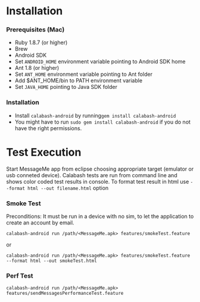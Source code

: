 Installation
============
### Prerequisites (Mac)
- Ruby 1.8.7 (or higher)
- Brew
- Android SDK 
- Set `ANDROID_HOME` environment variable pointing to Android SDK home
- Ant 1.8 (or higher)
- Set `ANT_HOME` environment variable pointing to Ant folder
- Add $ANT_HOME/bin to PATH environment variable
- Set `JAVA_HOME` pointing to Java SDK folder

### Installation

- Install `calabash-android` by running`gem install calabash-android`
- You might have to run `sudo gem install calabash-android` if you do not have the right permissions.


Test Execution
==============
Start MessageMe app from eclipse choosing appropriate target (emulator or usb conneted device). 
Calabash tests are run from command line and shows color coded test results in console. 
To format test result in html use `--format html --out filename.html` option

### Smoke Test

Preconditions:
It must be run in a device with no sim, to let the application to create an account by email.

`calabash-android run /path/<MessageMe.apk> features/smokeTest.feature`

or

`calabash-android run /path/<MessageMe.apk> features/smokeTest.feature --format html --out smokeTest.html`


### Perf Test

`calabash-android run /path/<MessageMe.apk> features/sendMessagesPerformanceTest.feature`

